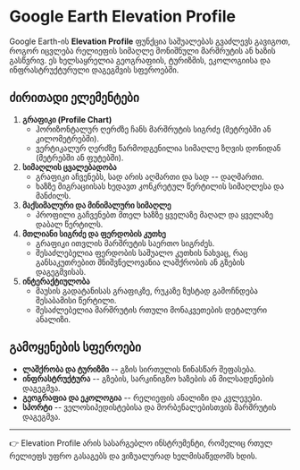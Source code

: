 # Google Earth Elevation Profile

Google Earth-ის **Elevation Profile** ფუნქცია საშუალებას გვაძლევს
გავიგოთ, როგორ იცვლება რელიეფის სიმაღლე მონიშნული მარშრუტის ან ხაზის
გასწვრივ. ეს ხელსაყრელია გეოგრაფიის, ტურიზმის, ეკოლოგიისა და
ინფრასტრუქტურული დაგეგმვის სფეროებში.

## ძირითადი ელემენტები

1.  **გრაფიკი (Profile Chart)**
    -   ჰორიზონტალურ ღერძზე ჩანს მარშრუტის სიგრძე (მეტრებში ან
        კილომეტრებში).
    -   ვერტიკალურ ღერძზე წარმოდგენილია სიმაღლე ზღვის დონიდან (მეტრებში
        ან ფუტებში).
2.  **სიმაღლის ცვალებადობა**
    -   გრაფიკი აჩვენებს, სად არის აღმართი და სად -- დაღმართი.
    -   ხაზზე მიგრაციისას ხედავთ კონკრეტულ წერტილის სიმაღლესა და
        მანძილს.
3.  **მაქსიმალური და მინიმალური სიმაღლე**
    -   პროფილი გაჩვენებთ მთელ ხაზზე ყველაზე მაღალ და ყველაზე დაბალ
        წერტილს.
4.  **მთლიანი სიგრძე და ფერდობის კუთხე**
    -   გრაფიკი ითვლის მარშრუტის საერთო სიგრძეს.
    -   შესაძლებელია ფერდობის საშუალო კუთხის ნახვაც, რაც განსაკუთრებით
        მნიშვნელოვანია ლაშქრობის ან გზების დაგეგმვისას.
5.  **ინტერაქტიულობა**
    -   მაუსის გადატანისას გრაფიკზე, რუკაზე ზუსტად გამოჩნდება შესაბამისი
        წერტილი.
    -   შესაძლებელია მარშრუტის რთული მონაკვეთების დეტალური ანალიზი.

## გამოყენების სფეროები

-   **ლაშქრობა და ტურიზმი** -- გზის სირთულის წინასწარ შეფასება.
-   **ინფრასტრუქტურა** -- გზების, სარკინიგზო ხაზების ან მილსადენების
    დაგეგმვა.
-   **გეოგრაფია და ეკოლოგია** -- რელიეფის ანალიზი და კვლევები.
-   **სპორტი** -- ველოსიპედისტებისა და მორბენალებისთვის მარშრუტის
    დაგეგმვა.

------------------------------------------------------------------------

👉 Elevation Profile არის სასარგებლო ინსტრუმენტი, რომელიც რთულ რელიეფს
უფრო გასაგებს და ვიზუალურად ხელმისაწვდომს ხდის.
